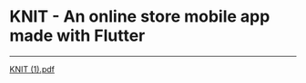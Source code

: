 # KNIT - An online store mobile app made with Flutter

-----------

[KNIT (1).pdf](https://github.com/TheJuliana/knitwear_shopping_app/files/11951625/KNIT.1.pdf)
